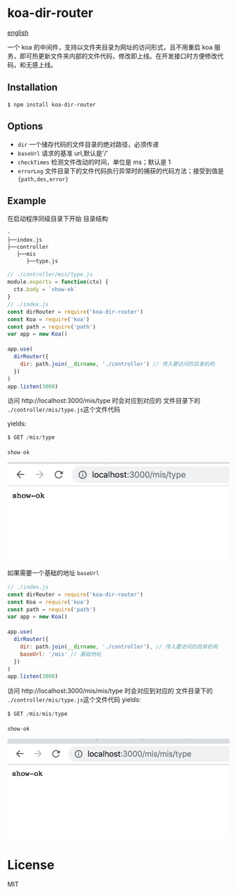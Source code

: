 # koa-dir-router

[english](https://xuelianggit.github.io/koa-dir-router)

一个 koa 的中间件，支持以文件夹目录为网址的访问形式，且不用重启 koa 服务，即可热更新文件夹内部的文件代码，修改即上线。在开发接口时方便修改代码，和无感上线。

## Installation

```
$ npm install koa-dir-router
```

## Options

- `dir` 一个储存代码的文件目录的绝对路径，必须传递
- `baseUrl` 请求的基准 url,默认是'/'
- `checkTimes` 检测文件改动的时间，单位是 ms；默认是 1
- `errorLog` 文件目录下的文件代码执行异常时的捕获的代码方法；接受到值是`{path,des,error}`

## Example

在启动程序同级目录下开始
目录结构

```
·
├──index.js
├──controller
   ├──mis
      ├──type.js
```

```js
// ./controller/mis/type.js
module.exports = function(ctx) {
  ctx.body = `show-ok`
}
// ./index.js
const dirRouter = require('koa-dir-router')
const Koa = require('koa')
const path = require('path')
var app = new Koa()

app.use(
  dirRouter({
    dir: path.join(__dirname, './controller') // 传入要访问的目录机构
  })
)
app.listen(3000)
```

访问 http://localhost:3000/mis/type 时会对应到对应的 文件目录下的 `./controller/mis/type.js`这个文件代码

yields:

```js
$ GET /mis/type

show-ok
```

![showOK.png](https://raw.githubusercontent.com/xueliangGit/koa-dir-router/master/showOk.png)

如果需要一个基础的地址 `baseUrl`

```js
// ./index.js
const dirRouter = require('koa-dir-router')
const Koa = require('koa')
const path = require('path')
var app = new Koa()

app.use(
  dirRouter({
    dir: path.join(__dirname, './controller'), // 传入要访问的目录机构
    baseUrl: '/mis' // 基础地址
  })
)
app.listen(3000)
```

访问 http://localhost:3000/mis/mis/type 时会对应到对应的 文件目录下的 `./controller/mis/type.js`这个文件代码
yields:

```js
$ GET /mis/mis/type

show-ok
```

![showOK2.png](https://raw.githubusercontent.com/xueliangGit/koa-dir-router/master/showOk2.png)

# License

MIT
